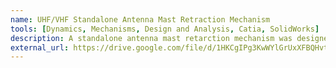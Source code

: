 ```yaml
---
name: UHF/VHF Standalone Antenna Mast Retraction Mechanism
tools: [Dynamics, Mechanisms, Design and Analysis, Catia, SolidWorks]
description: A standalone antenna mast retarction mechanism was designed for the SSPACE Labs at IIST. The antenna is frequently (usually twice a week) lowered from its usual standing position for maintainance purposes. Lowering the antenna with bare hands is posing difficulty and risks antenna for damages. Thus, a mechanism was proposed to solve the following issues.
external_url: https://drive.google.com/file/d/1HKCgIPg3KwWYlGrUxXFBQHvt8nyjJk5H/view?usp=sharing
---
```

